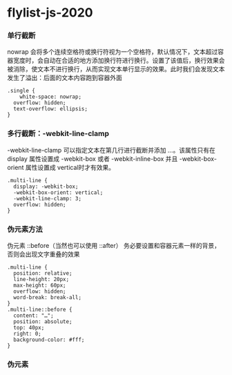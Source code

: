 # flylist-js-2020

### 单行截断

nowrap 会将多个连续空格符或换行符视为一个空格符，默认情况下，文本超过容器宽度时，会自动在合适的地方添加换行符进行换行。设置了该值后，换行效果会被消除，使文本不进行换行，从而实现文本单行显示的效果。此时我们会发现文本发生了溢出：后面的文本内容跑到容器外面

```
.single {
	white-space: nowrap;
  overflow: hidden;
  text-overflow: ellipsis;
}
```

### 多行截断：-webkit-line-clamp

-webkit-line-clamp 可以指定文本在第几行进行截断并添加 …。该属性只有在 display 属性设置成 -webkit-box 或者 -webkit-inline-box 并且 -webkit-box-orient 属性设置成 vertical时才有效果。

```
.multi-line {
  display: -webkit-box;
  -webkit-box-orient: vertical;
  -webkit-line-clamp: 3;
  overflow: hidden;
}
```

### 伪元素方法

伪元素 ::before（当然也可以使用 ::after） 务必要设置和容器元素一样的背景，否则会出现文字重叠的效果
```
.multi-line {
  position: relative;
  line-height: 20px;
  max-height: 60px;
  overflow: hidden;
  word-break: break-all;
}
.multi-line::before {
  content: "…";
  position: absolute;
  top: 40px;
  right: 0;
  background-color: #fff;
}
```

### 伪元素